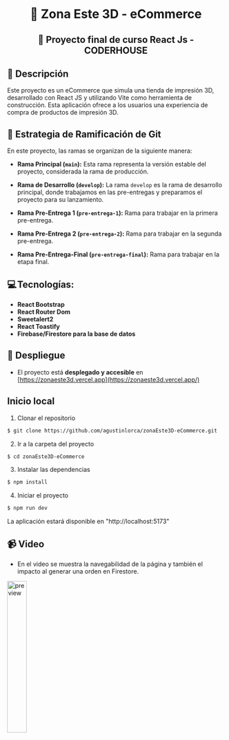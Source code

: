 <h1 align="center">🛒 Zona Este 3D - eCommerce</h1>
<h2 align="center">🚀 Proyecto final de curso React Js - CODERHOUSE</h2>

## 📝 Descripción

Este proyecto es un eCommerce que simula una tienda de impresión 3D, desarrollado con React JS y utilizando Vite como herramienta de construcción. Esta aplicación ofrece a los usuarios una experiencia de compra de productos de impresión 3D.

## 🌿 Estrategia de Ramificación de Git
En este proyecto, las ramas se organizan de la siguiente manera:

- **Rama Principal (`main`):** Esta rama representa la versión estable del proyecto, considerada la rama de producción. 

- **Rama de Desarrollo (`develop`):** La rama `develop` es la rama de desarrollo principal, donde trabajamos en las pre-entregas y preparamos el proyecto para su lanzamiento.

- **Rama Pre-Entrega 1 (`pre-entrega-1`):** Rama para trabajar en la primera pre-entrega. 

- **Rama Pre-Entrega 2 (`pre-entrega-2`):** Rama para trabajar en la segunda pre-entrega. 

- **Rama Pre-Entrega-Final (`pre-entrega-final`):** Rama para trabajar en la etapa final.

## 💻 Tecnologías:

- **React Bootstrap**
- **React Router Dom**
- **Sweetalert2**
- **React Toastify** 
- **Firebase/Firestore para la base de datos**


## 🚀 Despliegue

- El proyecto está **desplegado y accesible** en [https://zonaeste3d.vercel.app](https://zonaeste3d.vercel.app/)


## Inicio local

1. Clonar el repositorio

```bash
$ git clone https://github.com/agustinlorca/zonaEste3D-eCommerce.git
```

2. Ir a la carpeta del proyecto

```bash
$ cd zonaEste3D-eCommerce
```

3. Instalar las dependencias

```bash
$ npm install
```

4. Iniciar el proyecto

```bash
$ npm run dev
```

La aplicación estará disponible en "http://localhost:5173"


## 📹 Video

- En el video se muestra la navegabilidad de la página y también el impacto al generar una orden en Firestore.

<a href='https://www.youtube.com/watch?v=nT4lbLU8o8E' target='_blank'>
    <img width='30%' src='https://img.youtube.com/vi/nT4lbLU8o8E/mqdefault.jpg' alt='preview' />
</a>